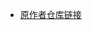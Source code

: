 <!--
 * @Author: your name
 * @Date: 2021-06-14 10:09:31
 * @LastEditTime: 2021-06-14 10:09:50
 * @LastEditors: Please set LastEditors
 * @Description: In User Settings Edit
 * @FilePath: \HoshinoBot\hoshino\modules\pcr_scrimmage\README.md
-->
- [原作者仓库链接](https://github.com/eggggi/pcr_scrimmage)